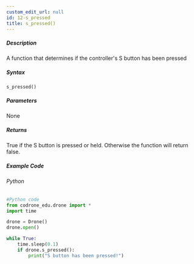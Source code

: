 ```yaml
---
custom_edit_url: null
id: 12-s_pressed
title: s_pressed()
---
```


##### Description

A function that determines if the controller's S button has been pressed

##### Syntax
```s_pressed()```


##### Parameters

None

##### Returns

True if the S button is pressed or held. Otherwise the function will return false.

##### Example Code
###### Python
```python
#Python code
from codrone_edu.drone import *
import time

drone = Drone()
drone.open()

while True:
    time.sleep(0.1)
    if drone.s_pressed():
        print("S button has been pressed!")

```